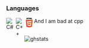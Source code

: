 <!--
**Kina738/Kina738** is a ✨ _special_ ✨ repository because its `README.md` (this file) appears on your GitHub profile.
-->
### Languages
<img align="left" alt="C#" width="26px" src="https://cdn.worldvectorlogo.com/logos/c--4.svg"/>
<img align="left" alt="C++" width="23px" src="https://upload.wikimedia.org/wikipedia/commons/thumb/1/18/ISO_C%2B%2B_Logo.svg/1200px-ISO_C%2B%2B_Logo.svg.png"/>
<img align="left" alt="HTML" width="26px" src="https://raw.githubusercontent.com/github/explore/80688e429a7d4ef2fca1e82350fe8e3517d3494d/topics/html/html.png"/>
And I am bad at cpp
<br />
<br />

![ghstats](https://github-readme-stats.vercel.app/api?username=Kian738&theme=dark&show_icons=true)
<br />
<!-- ![ghstats](https://github-readme-stats.vercel.app/api?username=Kian738&show_icons=true&theme=dark&locale=e) -->
